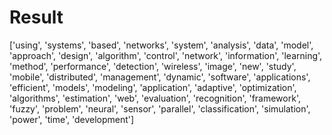 # Result

['using', 'systems', 'based', 'networks', 'system', 'analysis', 'data', 'model', 'approach', 'design', 'algorithm', 'control', 'network', 'information', 'learning', 'method', 'performance', 'detection', 'wireless', 'image', 'new', 'study', 'mobile', 'distributed', 'management', 'dynamic', 'software', 'applications', 'efficient', 'models', 'modeling', 'application', 'adaptive', 'optimization', 'algorithms', 'estimation', 'web', 'evaluation', 'recognition', 'framework', 'fuzzy', 'problem', 'neural', 'sensor', 'parallel', 'classification', 'simulation', 'power', 'time', 'development']